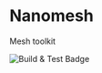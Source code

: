 # Nanomesh
Mesh toolkit

![Build & Test Badge](https://github.com/nanolabo/nanomesh/actions/workflows/dotnet.yml/badge.svg)
